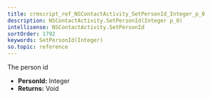 ```yaml
---
title: crmscript_ref_NSContactActivity_SetPersonId_Integer_p_0
description: NSContactActivity.SetPersonId(Integer p_0)
intellisense: NSContactActivity.SetPersonId
sortOrder: 1792
keywords: SetPersonId(Integer)
so.topic: reference
---
```



The person id



* **PersonId:** Integer
* **Returns:** Void


